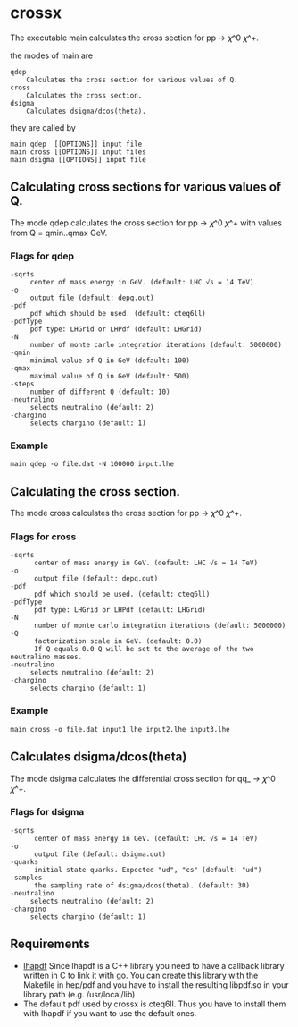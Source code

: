 crossx
======
The executable main calculates the cross section for pp → 𝜒^0 𝜒^+.

the modes of main are

    qdep
        Calculates the cross section for various values of Q.
    cross
        Calculates the cross section.
    dsigma  
        Calculates dsigma/dcos(theta).

they are called by

	main qdep  [[OPTIONS]] input file
	main cross [[OPTIONS]] input files
	main dsigma [[OPTIONS]] input file

Calculating cross sections for various values of Q.
---------------------------------------------------

The mode qdep calculates the cross section for pp → 𝜒^0 𝜒^+ with values from Q = qmin..qmax GeV.

### Flags for qdep
    -sqrts	
         center of mass energy in GeV. (default: LHC √s = 14 TeV)
    -o	
         output file (default: depq.out)
    -pdf	
         pdf which should be used. (default: cteq6ll)
    -pdfType
         pdf type: LHGrid or LHPdf (default: LHGrid)
    -N
         number of monte carlo integration iterations (default: 5000000)
    -qmin
         minimal value of Q in GeV (default: 100)
    -qmax
         maximal value of Q in GeV (default: 500)
    -steps
         number of different Q (default: 10)
    -neutralino
         selects neutralino (default: 2)
    -chargino
         selects chargino (default: 1)

### Example

	main qdep -o file.dat -N 100000 input.lhe

Calculating the cross section.
------------------------------

The mode cross calculates the cross section for pp → 𝜒^0 𝜒^+.

###  Flags for cross

    -sqrts
          center of mass energy in GeV. (default: LHC √s = 14 TeV)
    -o
          output file (default: depq.out)
    -pdf 
          pdf which should be used. (default: cteq6ll)
    -pdfType 
          pdf type: LHGrid or LHPdf (default: LHGrid)
    -N 
          number of monte carlo integration iterations (default: 5000000)
    -Q
          factorization scale in GeV. (default: 0.0)
          If Q equals 0.0 Q will be set to the average of the two neutralino masses.
    -neutralino
         selects neutralino (default: 2)
    -chargino
         selects chargino (default: 1)


### Example

    main cross -o file.dat input1.lhe input2.lhe input3.lhe

Calculates dsigma/dcos(theta)
-----------------------------

The mode dsigma calculates the differential cross section for qq_ → 𝜒^0 𝜒^+.
### Flags for dsigma

    -sqrts
          center of mass energy in GeV. (default: LHC √s = 14 TeV)
    -o
          output file (default: dsigma.out)
    -quarks
          initial state quarks. Expected "ud", "cs" (default: "ud")
    -samples  
          the sampling rate of dsigma/dcos(theta). (default: 30)
    -neutralino
         selects neutralino (default: 2)
    -chargino
         selects chargino (default: 1)

Requirements
------------
- [lhapdf](http://lhapdf.hepforge.org/)
  Since lhapdf is a C++ library you need to have a callback library written in C
  to link it with go.
  You can create this library with the Makefile in hep/pdf and you have to install
  the resulting libpdf.so in your library path (e.g. /usr/local/lib)
- The default pdf used by crossx is cteq6ll. Thus you have to install them with
  lhapdf if you want to use the default ones.
